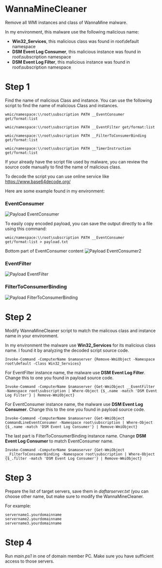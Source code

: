 # WannaMineCleaner
Remove all WMI instances and class of WannaMine malware.

In my environment, this malware use the following malicious name:
- **Win32_Services**, this malicious class was found in root\default namespace
- **DSM Event Log Consumer**, this malicious instance was found in root\subscription namespace
- **DSM Event Log Filter**, this malicious instance was found in root\subscription namespace


# Step 1

Find the name of malicious Class and instance. You can use the following script to find the name of malicious Class and instances.
```
wmic/namespace:\\root\subscription PATH __EventConsumer get/format:list

wmic/namespace:\\root\subscription PATH __EventFilter get/format:list

wmic/namespace:\\root\subscription PATH __FilterToConsumerBinding get/format:list

wmic/namespace:\\root\subscription PATH __TimerInstruction get/format:list
```

If your already have the script file used by malware, you can review the source code manually to find the name of malicious class.

To decode the script you can use online service like https://www.base64decode.org/

Here are some example found in my environment:

### EventConsumer

![Payload EventConsumer](https://github.com/christofersimbar/WannaMineCleaner/blob/master/payload_EventConsumer.png)

To easily copy encoded payload, you can save the output directly to a file using this command:
```
wmic/namespace:\\root\subscription PATH __EventConsumer get/format:list > payload.txt
```

Bottom part of EventConsumer content
![Payload EventConsumer2](https://github.com/christofersimbar/WannaMineCleaner/blob/master/payload_EventConsumer2.png)

### EventFilter
![Payload EventFilter](https://github.com/christofersimbar/WannaMineCleaner/blob/master/payload_EventFilter.png)

### FilterToConsumerBinding
![Payload FilterToConsumerBinding](https://github.com/christofersimbar/WannaMineCleaner/blob/master/payload_FilterToConsumerBinding.png)

# Step 2

Modify WannaMineCleaner script to match the malicous class and instance name in your environment.

In my environment the malware use **Win32_Services** for its malicious class name. I found it by analyzing the decoded script source code.
```
Invoke-Command -ComputerName $namaserver {Remove-WmiObject -Namespace root\default -Class Win32_Services}
```

For EventFilter instance name, the malware use **DSM Event Log Filter**. Change this to one you found in payload source code.
```
Invoke-Command -ComputerName $namaserver {Get-WmiObject __EventFilter -Namespace root\subscription | Where-Object {$_.name -match 'DSM Event Log Filter'} | Remove-WmiObject}
```

For EventConsumer instance name, the malware use **DSM Event Log Consumer**. Change this to the one you found in payload source code.
```
Invoke-Command -ComputerName $namaserver {Get-WmiObject CommandLineEventConsumer -Namespace root\subscription | Where-Object {$_.name -match 'DSM Event Log Consumer'} | Remove-WmiObject}
```

The last part is FilterToConsumerBinding instance name. Change **DSM Event Log Consumer** to match EventConsumer name. 
```
Invoke-Command -ComputerName $namaserver {Get-WmiObject __FilterToConsumerBinding -Namespace root\subscription | Where-Object {$_.filter -match 'DSM Event Log Consumer'} | Remove-WmiObject}
```

# Step 3

Prepare the list of target servers, save them in *daftarserver.txt* (you can choose other name, but make sure to modify the WannaMineCleaner.

For example:
```
servername1.yourdomainname
servername2.yourdomainname
servername3.yourdomainname
```

# Step 4

Run *main.ps1* in one of domain member PC. Make sure you have sufficient access to those servers.
